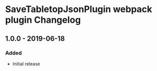 # SaveTabletopJsonPlugin webpack plugin Changelog

## 1.0.0 - 2019-06-18
### Added
- Initial release
